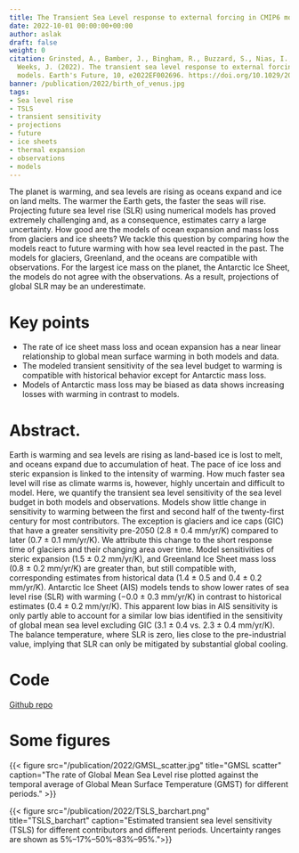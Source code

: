 ```yaml
---
title: The Transient Sea Level response to external forcing in CMIP6 models
date: 2022-10-01 00:00:00+00:00
author: aslak
draft: false
weight: 0
citation: Grinsted, A., Bamber, J., Bingham, R., Buzzard, S., Nias, I., Ng, K., &
  Weeks, J. (2022). The transient sea level response to external forcing in CMIP6
  models. Earth's Future, 10, e2022EF002696. https://doi.org/10.1029/2022EF002696
banner: /publication/2022/birth_of_venus.jpg
tags:
- Sea level rise
- TSLS
- transient sensitivity
- projections
- future
- ice sheets
- thermal expansion
- observations
- models
---
```


The planet is warming, and sea levels are rising as oceans expand and ice on land melts. The warmer the Earth gets, the faster the seas will rise. Projecting future sea level rise (SLR) using numerical models has proved extremely challenging and, as a consequence, estimates carry a large uncertainty. How good are the models of ocean expansion and mass loss from glaciers and ice sheets? We tackle this question by comparing how the models react to future warming with how sea level reacted in the past. The models for glaciers, Greenland, and the oceans are compatible with observations. For the largest ice mass on the planet, the Antarctic Ice Sheet, the models do not agree with the observations. As a result, projections of global SLR may be an underestimate.


<!--more-->
# Key points
* The rate of ice sheet mass loss and ocean expansion has a near linear relationship to global mean surface warming in both models and data.
* The modeled transient sensitivity of the sea level budget to warming is compatible with historical behavior except for Antarctic mass loss.
* Models of Antarctic mass loss may be biased as data shows increasing losses with warming in contrast to models.


# Abstract. 

Earth is warming and sea levels are rising as land-based ice is lost to melt, and oceans expand due to accumulation of heat. The pace of ice loss and steric expansion is linked to the intensity of warming. How much faster sea level will rise as climate warms is, however, highly uncertain and difficult to model. Here, we quantify the transient sea level sensitivity of the sea level budget in both models and observations. Models show little change in sensitivity to warming between the first and second half of the twenty-first century for most contributors. The exception is glaciers and ice caps (GIC) that have a greater sensitivity pre-2050 (2.8 ± 0.4 mm/yr/K) compared to later (0.7 ± 0.1 mm/yr/K). We attribute this change to the short response time of glaciers and their changing area over time. Model sensitivities of steric expansion (1.5 ± 0.2 mm/yr/K), and Greenland Ice Sheet mass loss (0.8 ± 0.2 mm/yr/K) are greater than, but still compatible with, corresponding estimates from historical data (1.4 ± 0.5 and 0.4 ± 0.2 mm/yr/K). Antarctic Ice Sheet (AIS) models tends to show lower rates of sea level rise (SLR) with warming (−0.0 ± 0.3 mm/yr/K) in contrast to historical estimates (0.4 ± 0.2 mm/yr/K). This apparent low bias in AIS sensitivity is only partly able to account for a similar low bias identified in the sensitivity of global mean sea level excluding GIC (3.1 ± 0.4 vs. 2.3 ± 0.4 mm/yr/K). The balance temperature, where SLR is zero, lies close to the pre-industrial value, implying that SLR can only be mitigated by substantial global cooling.


# Code
[Github repo](https://github.com/cmip6moap/project01)

# Some figures

{{< figure src="/publication/2022/GMSL_scatter.jpg" title="GMSL scatter" caption="The rate of Global Mean Sea Level rise plotted against the temporal average of Global Mean Surface Temperature (GMST) for different periods." >}}

{{< figure src="/publication/2022/TSLS_barchart.png" title="TSLS_barchart" caption="Estimated transient sea level sensitivity (TSLS) for different contributors and different periods. Uncertainty ranges are shown as 5%–17%–50%–83%–95%.">}}